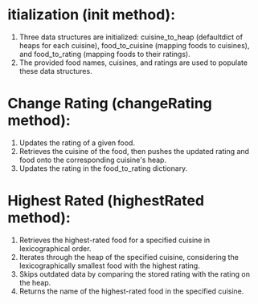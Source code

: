 # itialization (__init__ method):
  1. Three data structures are initialized: cuisine_to_heap (defaultdict of heaps for each cuisine), food_to_cuisine (mapping foods to cuisines), and food_to_rating (mapping foods to their ratings).
  2. The provided food names, cuisines, and ratings are used to populate these data structures.
# Change Rating (changeRating method):
  1. Updates the rating of a given food.
  2. Retrieves the cuisine of the food, then pushes the updated rating and food onto the corresponding cuisine's heap.
  3. Updates the rating in the food_to_rating dictionary.
# Highest Rated (highestRated method):
  1. Retrieves the highest-rated food for a specified cuisine in lexicographical order.
  2. Iterates through the heap of the specified cuisine, considering the lexicographically smallest food with the highest rating.
  3. Skips outdated data by comparing the stored rating with the rating on the heap.
  4. Returns the name of the highest-rated food in the specified cuisine.​
